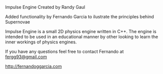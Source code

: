 Impulse Engine Created by Randy Gaul

Added functionality by Fernando Garcia to ilustrate the principles behind Supernovae

Impulse Engine is a small 2D physics engine written in C++. The engine is intended to be used in an educational manner by other looking to learn the inner workings of physics engines.

If you have any questions feel free to contact Fernando at fergg93@gmail.com

http://fernandoggarcia.com
